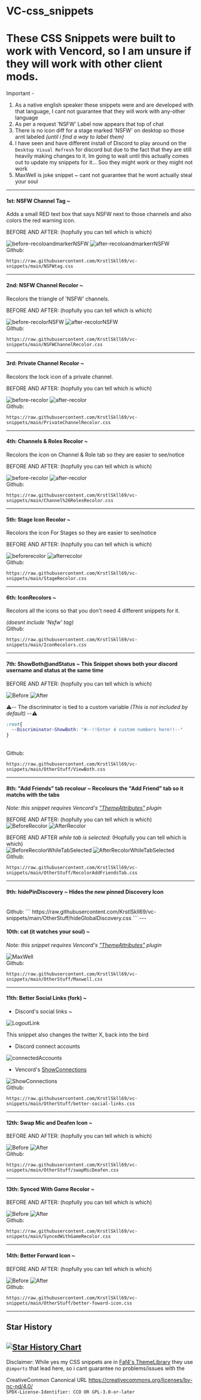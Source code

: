 # VC-css_snippets
# These CSS Snippets were built to work with Vencord, so I am unsure if they will work with other client mods.

Important - 
1. As a native english speaker these snippets were and are developed with that language, I cant not guarantee that they will work with any-other language
2. As per a request 'NSFW' Label now appears that top of chat
3. There is no icon diff for a stage marked 'NSFW' on desktop so those arnt labeled *(until i find a way to label them)*
4. I have seen and have different install of Discord to play around on the `Desktop Visual Refresh` for discord but due to the fact that they are still heavily making changes to  it. Im going to wait until this actually comes out to update my snippets for it... Soo they might work or they might not work  
5. MaxWell is joke snippet ~ cant not guarantee that he wont actually steal your soul  

----

#### 1st: NSFW Channel Tag ~
Adds a small RED text box that says NSFW next to those channels and also colors the red warning icon.

BEFORE AND AFTER:
(hopfully you can tell which is which)

![before-recoloandmarkerNSFW](https://cdn.nest.rip/uploads/0a42a8f3-3bfb-4ce0-95f9-0cd59ec5ae32.png)
![after-recoloandmarkerrNSFW](https://cdn.nest.rip/uploads/591db449-e2ab-4376-95b9-a10b2d1a4a90.png)
</br>
Github:
```
https://raw.githubusercontent.com/KrstlSkll69/vc-snippets/main/NSFWtag.css
```
----

#### 2nd: NSFW Channel Recolor ~
Recolors the triangle of 'NSFW' channels.

BEFORE AND AFTER:
(hopfully you can tell which is which)

![before-recolorNSFW](https://github.com/KrstlSkll69/vc-snippets/assets/150982280/d3b57ff4-bb3d-40fa-a642-11f1741cd9a4)
![after-recolorNSFW](https://cdn.nest.rip/uploads/0b99386d-180c-41a1-bca6-722150077f3d.png)
</br>
Github:
```
https://raw.githubusercontent.com/KrstlSkll69/vc-snippets/main/NSFWChannelRecolor.css
```
----

#### 3rd: Private Channel Recolor ~
Recolors the lock icon of a private channel.

BEFORE AND AFTER:
(hopfully you can tell which is which)

![before-recolor](https://cdn.nest.rip/uploads/0f153f1c-b5cb-4197-a118-4f51ced76805.png)
![after-recolor](https://cdn.nest.rip/uploads/31c36485-10ab-497b-82a0-b6f0e609e9af.png)
</br>
Github:
```
https://raw.githubusercontent.com/KrstlSkll69/vc-snippets/main/PrivateChannelRecolor.css
```
---- 

#### 4th: Channels & Roles Recolor ~
Recolors the icon on Channel & Role tab so they are easier to see/notice

BEFORE AND AFTER:
(hopfully you can tell which is which)

![before-recolor](https://cdn.nest.rip/uploads/d3102314-0165-409e-9da5-7888747f0a58.png)
![after-recolor](https://cdn.nest.rip/uploads/b6ff195c-b757-4bc2-bada-57d4936bae0a.png)
</br>
Github:
```
https://raw.githubusercontent.com/KrstlSkll69/vc-snippets/main/Channel%26RolesRecolor.css
```
----

#### 5th: Stage Icon Recolor ~
Recolors the icon For Stages so they are easier to see/notice

BEFORE AND AFTER:
(hopfully you can tell which is which)

![beforerecolor](https://cdn.nest.rip/uploads/b3b4db64-7c8b-47bf-9a5e-6bcbea092b5d.png)
![afterrecolor](https://cdn.nest.rip/uploads/5c52b00f-d678-41e7-b6e9-f18a7bcbaa38.png)
</br>
Github:
```
https://raw.githubusercontent.com/KrstlSkll69/vc-snippets/main/StageRecolor.css
```
----

#### 6th: IconRecolors ~
Recolors all the icons so that you don't need 4 different snippets for it.

*(doesnt include 'Nsfw' tag)*
</br>
Github:
```
https://raw.githubusercontent.com/KrstlSkll69/vc-snippets/main/IconRecolors.css
```
----

#### 7th: ShowBoth@andStatus ~ This Snippet shows both your discord username and status at the same time

BEFORE AND AFTER: 
(hopfully you can tell which is which)

![Before](https://cdn.nest.rip/uploads/6ef16d0d-ddfa-4531-8b49-7a753b1be8c4.png) </b>
![After](https://cdn.nest.rip/uploads/13ad9c29-91bd-4394-b7c0-e4938d45b4b0.png)
</br>

⚠️-- The discriminator is tied to a custom variable *(This is not included by default)* --⚠️
```css
:root{
  --Discriminator-ShowBoth: "#--!!Enter 4 custom numbers here!!--"
}
```

</br>
Github:

```
https://raw.githubusercontent.com/KrstlSkll69/vc-snippets/main/OtherStuff/ViewBoth.css
```

----

#### 8th: "Add Friends" tab recolour ~ Recolours the "Add Friend" tab so it matchs with the tabs    
_Note: this snippet requires Vencord's ["ThemeAttributes"](https://vencord.dev/plugins/ThemeAttributes) plugin_

BEFORE AND AFTER: 
(hopfully you can tell which is which) </br>
![BeforeRecolor](https://cdn.nest.rip/uploads/c46e1af2-cb5d-4214-9418-dd6e08ed2bf9.png)
![AfterRecolor](https://cdn.nest.rip/uploads/c4a990a2-c5ec-4c9e-89c4-18e2675bc39e.png)

BEFORE AND AFTER _while tab is selected_: 
(Hopfully you can tell which is which) </br>
![BeforeRecolorWhileTabSelected](https://cdn.nest.rip/uploads/d4a09457-9be9-43e3-a405-a549b8ea88e5.png)
![AfterRecolorWhileTabSelected](https://cdn.nest.rip/uploads/ffb0d9ab-eb95-4cec-b79e-ea9f8a7f7d7d.png)
</br>
Github:
```
https://raw.githubusercontent.com/KrstlSkll69/vc-snippets/main/OtherStuff/RecolorAddFriendsTab.css
```
----

#### 9th: hidePinDiscovery ~ Hides the new pinned Discovery Icon  
</br>
Github:
```
https://raw.githubusercontent.com/KrstlSkll69/vc-snippets/main/OtherStuff/hideGlobalDiscovery.css
```
---

####  10th: cat (it watches your soul) ~   
_Note: this snippet requires Vencord's ["ThemeAttributes"](https://vencord.dev/plugins/ThemeAttributes) plugin_

![MaxWell](https://cdn.nest.rip/uploads/06a43131-f624-4209-8589-08c782ac31d2.png)
</br>
Github:
```
https://raw.githubusercontent.com/KrstlSkll69/vc-snippets/main/OtherStuff/Maxwell.css
```
---

#### 11th: Better Social Links (fork) ~   

 - Discord's social links ~

![LogoutLink](https://cdn.nest.rip/uploads/e458dbc2-2ebc-403e-91ed-198c850322d6.png)

This snippet also changes the twitter X, back into the bird
 - Discord connect accounts

![connectedAccounts](https://cdn.nest.rip/uploads/7cecb19b-3e29-4657-b13f-f6cd73612f12.png)

 - Vencord's [ShowConnections](https://vencord.dev/plugins/ShowConnections)

![ShowConnections](https://cdn.nest.rip/uploads/d01261c5-9de8-4caa-9451-fa55eaa48da4.png)
</br>
Github:
```
https://raw.githubusercontent.com/KrstlSkll69/vc-snippets/main/OtherStuff/better-social-links.css
```
---

#### 12th: Swap Mic and Deafen Icon ~   

BEFORE AND AFTER: 
(hopfully you can tell which is which)

![Before](https://cdn.nest.rip/uploads/5bfa6a84-e80d-42c8-a433-1a7a5083c457.png)
![After](https://cdn.nest.rip/uploads/13ad9c29-91bd-4394-b7c0-e4938d45b4b0.png)
</br>
Github:
```
https://raw.githubusercontent.com/KrstlSkll69/vc-snippets/main/OtherStuff/swapMicDeafen.css
```
---

#### 13th: Synced With Game Recolor ~   

BEFORE AND AFTER: 
(hopfully you can tell which is which)

![Before](https://cdn.nest.rip/uploads/5a126a41-b11f-47cf-83a5-a7050bf47916.png)
![After](https://cdn.nest.rip/uploads/7c56c72d-beef-43d6-8be6-16e5acc971d8.png)
</br>
Github:
```
https://raw.githubusercontent.com/KrstlSkll69/vc-snippets/main/SyncedWithGameRecolor.css
```
---

#### 14th: Better Forward Icon ~   

BEFORE AND AFTER: 
(hopfully you can tell which is which)

![Before](https://cdn.nest.rip/uploads/cfb37cfb-a684-4bf0-ac83-4cf442892dda.png)
![After](https://cdn.nest.rip/uploads/a8a5791f-0c51-4004-a58b-39721dd7ba53.png)
</br>
Github:
```
https://raw.githubusercontent.com/KrstlSkll69/vc-snippets/main/OtherStuff/better-foward-icon.css
```
---


## Star History

[![Star History Chart](https://api.star-history.com/svg?repos=KrstlSkll69/vc-snippets&type=Timeline)](https://star-history.com/#KrstlSkll69/vc-snippets&Timeline)
---
Disclaimer: While yes my CSS snippets are in [Faf4's ThemeLibrary](https://github.com/Faf4a/ThemeLibrary) they use `@imports` that lead here, so i cant guarantee no problems/issues with the

CreativeCommon Canonical URL https://creativecommons.org/licenses/by-nc-nd/4.0/ </br>
`SPDX-License-Identifier: CCO OR GPL-3.0-or-later`






